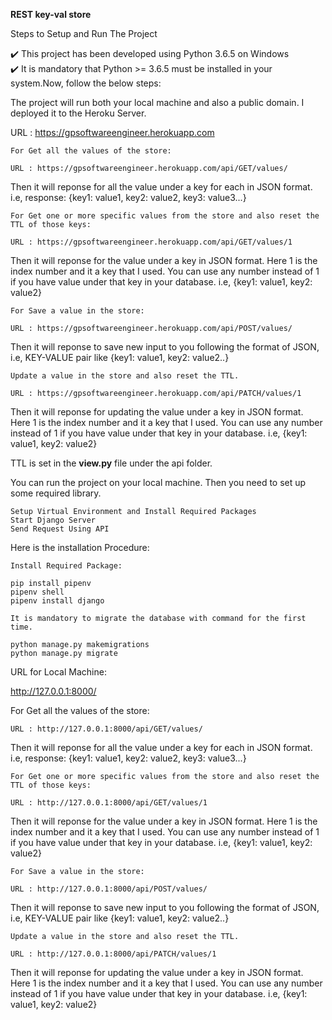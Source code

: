 **REST key-val store**

Steps to Setup and Run The Project

✔️ This project has been developed using Python 3.6.5 on Windows  
✔️ It is mandatory that Python >= 3.6.5 must be installed in your system.Now, follow the below steps:

The project will run both your local machine and also a public domain.
I deployed it to the Heroku Server.

URL : https://gpsoftwareengineer.herokuapp.com

    For Get all the values of the store:
    
    URL : https://gpsoftwareengineer.herokuapp.com/api/GET/values/
   
   Then it will reponse for all the value under a key for each in JSON format. i.e, response: {key1: value1, key2: value2, key3: value3...}
   
    For Get one or more specific values from the store and also reset the TTL of those keys:
    
    URL : https://gpsoftwareengineer.herokuapp.com/api/GET/values/1
   
   Then it will reponse for the value under a key in JSON format. Here 1 is the index number and it a key that I used. You can use any number instead of 1 if you have value under that key in your database.
   i.e, {key1: value1, key2: value2}
   
    For Save a value in the store:
    
    URL : https://gpsoftwareengineer.herokuapp.com/api/POST/values/
    
   Then it will reponse to save new input to you following the format of JSON, i.e, KEY-VALUE pair like
   {key1: value1, key2: value2..}
   
    Update a value in the store and also reset the TTL.
    
    URL : https://gpsoftwareengineer.herokuapp.com/api/PATCH/values/1
    
   Then it will reponse for updating the value under a key in JSON format. Here 1 is the index number and it a key that I used. You can use any number instead of 1 if you have value under that key in your database.
   i.e, {key1: value1, key2: value2}
   
   TTL is set in the **view.py** file under the api folder.
   
   You can run the project on your local machine. Then you need to set up some required library.
    
    Setup Virtual Environment and Install Required Packages
    Start Django Server
    Send Request Using API
    
   Here is the installation Procedure:
    
    Install Required Package:
    
    pip install pipenv
    pipenv shell
    pipenv install django
    
    It is mandatory to migrate the database with command for the first time.
    
    python manage.py makemigrations
    python manage.py migrate
    
   URL for Local Machine: 
   
   http://127.0.0.1:8000/
   
   For Get all the values of the store:
    
    URL : http://127.0.0.1:8000/api/GET/values/
   
   Then it will reponse for all the value under a key for each in JSON format. i.e, response: {key1: value1, key2: value2, key3: value3...}
   
    For Get one or more specific values from the store and also reset the TTL of those keys:
    
    URL : http://127.0.0.1:8000/api/GET/values/1
   
   Then it will reponse for the value under a key in JSON format. Here 1 is the index number and it a key that I used. You can use any number instead of 1 if you have value under that key in your database.
   i.e, {key1: value1, key2: value2}
   
    For Save a value in the store:
    
    URL : http://127.0.0.1:8000/api/POST/values/
    
   Then it will reponse to save new input to you following the format of JSON, i.e, KEY-VALUE pair like
   {key1: value1, key2: value2..}
   
    Update a value in the store and also reset the TTL.
    
    URL : http://127.0.0.1:8000/api/PATCH/values/1
    
   Then it will reponse for updating the value under a key in JSON format. Here 1 is the index number and it a key that I used. You can use any number instead of 1 if you have value under that key in your database.
   i.e, {key1: value1, key2: value2}
    